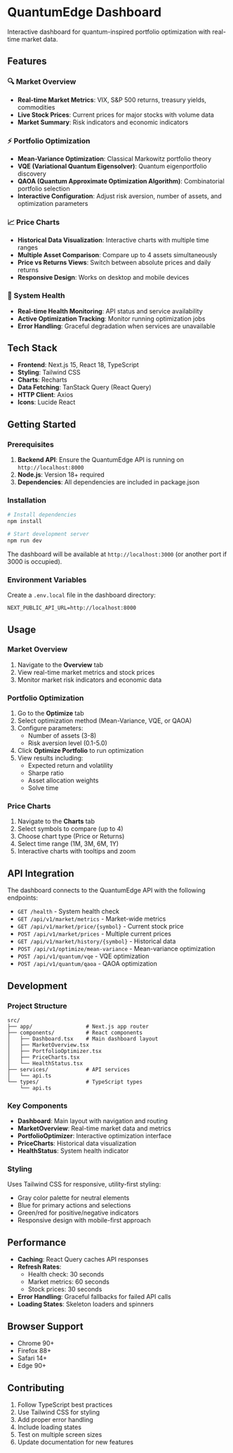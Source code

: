 # QuantumEdge Dashboard

Interactive dashboard for quantum-inspired portfolio optimization with real-time market data.

## Features

### 🔍 Market Overview
- **Real-time Market Metrics**: VIX, S&P 500 returns, treasury yields, commodities
- **Live Stock Prices**: Current prices for major stocks with volume data
- **Market Summary**: Risk indicators and economic indicators

### ⚡ Portfolio Optimization
- **Mean-Variance Optimization**: Classical Markowitz portfolio theory
- **VQE (Variational Quantum Eigensolver)**: Quantum eigenportfolio discovery
- **QAOA (Quantum Approximate Optimization Algorithm)**: Combinatorial portfolio selection
- **Interactive Configuration**: Adjust risk aversion, number of assets, and optimization parameters

### 📈 Price Charts
- **Historical Data Visualization**: Interactive charts with multiple time ranges
- **Multiple Asset Comparison**: Compare up to 4 assets simultaneously
- **Price vs Returns Views**: Switch between absolute prices and daily returns
- **Responsive Design**: Works on desktop and mobile devices

### 🏥 System Health
- **Real-time Health Monitoring**: API status and service availability
- **Active Optimization Tracking**: Monitor running optimization jobs
- **Error Handling**: Graceful degradation when services are unavailable

## Tech Stack

- **Frontend**: Next.js 15, React 18, TypeScript
- **Styling**: Tailwind CSS
- **Charts**: Recharts
- **Data Fetching**: TanStack Query (React Query)
- **HTTP Client**: Axios
- **Icons**: Lucide React

## Getting Started

### Prerequisites

1. **Backend API**: Ensure the QuantumEdge API is running on `http://localhost:8000`
2. **Node.js**: Version 18+ required
3. **Dependencies**: All dependencies are included in package.json

### Installation

```bash
# Install dependencies
npm install

# Start development server
npm run dev
```

The dashboard will be available at `http://localhost:3000` (or another port if 3000 is occupied).

### Environment Variables

Create a `.env.local` file in the dashboard directory:

```env
NEXT_PUBLIC_API_URL=http://localhost:8000
```

## Usage

### Market Overview
1. Navigate to the **Overview** tab
2. View real-time market metrics and stock prices
3. Monitor market risk indicators and economic data

### Portfolio Optimization
1. Go to the **Optimize** tab
2. Select optimization method (Mean-Variance, VQE, or QAOA)
3. Configure parameters:
   - Number of assets (3-8)
   - Risk aversion level (0.1-5.0)
4. Click **Optimize Portfolio** to run optimization
5. View results including:
   - Expected return and volatility
   - Sharpe ratio
   - Asset allocation weights
   - Solve time

### Price Charts
1. Navigate to the **Charts** tab
2. Select symbols to compare (up to 4)
3. Choose chart type (Price or Returns)
4. Select time range (1M, 3M, 6M, 1Y)
5. Interactive charts with tooltips and zoom

## API Integration

The dashboard connects to the QuantumEdge API with the following endpoints:

- `GET /health` - System health check
- `GET /api/v1/market/metrics` - Market-wide metrics
- `GET /api/v1/market/price/{symbol}` - Current stock price
- `POST /api/v1/market/prices` - Multiple current prices
- `GET /api/v1/market/history/{symbol}` - Historical data
- `POST /api/v1/optimize/mean-variance` - Mean-variance optimization
- `POST /api/v1/quantum/vqe` - VQE optimization
- `POST /api/v1/quantum/qaoa` - QAOA optimization

## Development

### Project Structure

```
src/
├── app/                 # Next.js app router
├── components/          # React components
│   ├── Dashboard.tsx    # Main dashboard layout
│   ├── MarketOverview.tsx
│   ├── PortfolioOptimizer.tsx
│   ├── PriceCharts.tsx
│   └── HealthStatus.tsx
├── services/            # API services
│   └── api.ts
└── types/               # TypeScript types
    └── api.ts
```

### Key Components

- **Dashboard**: Main layout with navigation and routing
- **MarketOverview**: Real-time market data and metrics
- **PortfolioOptimizer**: Interactive optimization interface
- **PriceCharts**: Historical data visualization
- **HealthStatus**: System health indicator

### Styling

Uses Tailwind CSS for responsive, utility-first styling:
- Gray color palette for neutral elements
- Blue for primary actions and selections
- Green/red for positive/negative indicators
- Responsive design with mobile-first approach

## Performance

- **Caching**: React Query caches API responses
- **Refresh Rates**: 
  - Health check: 30 seconds
  - Market metrics: 60 seconds
  - Stock prices: 30 seconds
- **Error Handling**: Graceful fallbacks for failed API calls
- **Loading States**: Skeleton loaders and spinners

## Browser Support

- Chrome 90+
- Firefox 88+
- Safari 14+
- Edge 90+

## Contributing

1. Follow TypeScript best practices
2. Use Tailwind CSS for styling
3. Add proper error handling
4. Include loading states
5. Test on multiple screen sizes
6. Update documentation for new features